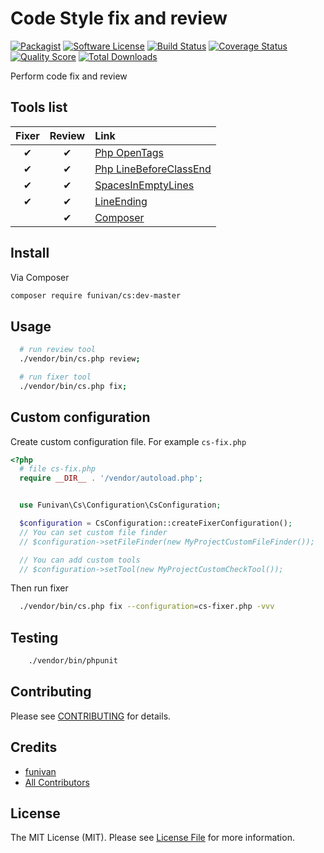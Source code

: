 # Code Style fix and review

[![Packagist](https://img.shields.io/packagist/v/funivan/cs.svg)](https://packagist.org/packages/funivan/cs)
[![Software License](https://img.shields.io/badge/license-MIT-brightgreen.svg?style=flat-square)](LICENSE.md)
[![Build Status](https://img.shields.io/travis/funivan/Cs/master.svg?style=flat-square)](https://travis-ci.org/funivan/Cs)
[![Coverage Status](https://img.shields.io/scrutinizer/coverage/g/Funivan/Cs.svg?style=flat-square)](https://scrutinizer-ci.com/g/funivan/Cs/code-structure)
[![Quality Score](https://img.shields.io/scrutinizer/g/funivan/Cs.svg?style=flat-square)](https://scrutinizer-ci.com/g/funivan/Cs)
[![Total Downloads](https://img.shields.io/packagist/dt/funivan/cs.svg?style=flat-square)](https://packagist.org/packages/funivan/cs)

Perform code fix and review


## Tools list

| Fixer | Review | Link                                                                             |
|:-----:|:------:|:---------------------------------------------------------------------------------|
| ✔     | ✔      | [Php OpenTags](src/Tools/Php/OpenTags/README.md)                                   |
| ✔     | ✔      | [Php LineBeforeClassEnd](src/Tools/Php/LineBeforeClassEnd/README.md)                                     |
| ✔     | ✔      | [SpacesInEmptyLines](src/Tools/SpacesInEmptyLines/README.md)                     |
| ✔     | ✔      | [LineEnding](src/Tools/LineEnding/README.md)                                     |
|       | ✔      | [Composer](src/Tools/Composer/README.md)                                     |


## Install

Via Composer

``` bash
composer require funivan/cs:dev-master
```

## Usage

```sh
  # run review tool
  ./vendor/bin/cs.php review;

  # run fixer tool
  ./vendor/bin/cs.php fix;

```

## Custom configuration
Create custom configuration file. For example `cs-fix.php`

```php
<?php
  # file cs-fix.php
  require __DIR__ . '/vendor/autoload.php';


  use Funivan\Cs\Configuration\CsConfiguration;

  $configuration = CsConfiguration::createFixerConfiguration();
  // You can set custom file finder
  // $configuration->setFileFinder(new MyProjectCustomFileFinder());

  // You can add custom tools
  // $configuration->setTool(new MyProjectCustomCheckTool());

```
Then run fixer
```sh
  ./vendor/bin/cs.php fix --configuration=cs-fixer.php -vvv
```

## Testing

``` bash
    ./vendor/bin/phpunit
```

## Contributing

Please see [CONTRIBUTING](https://github.com/funivan/Cs/blob/master/CONTRIBUTING.md) for details.

## Credits

- [funivan](https://github.com/funivan)
- [All Contributors](https://github.com/funivan/Cs/contributors)

## License

The MIT License (MIT). Please see [License File](LICENSE.md) for more information.
